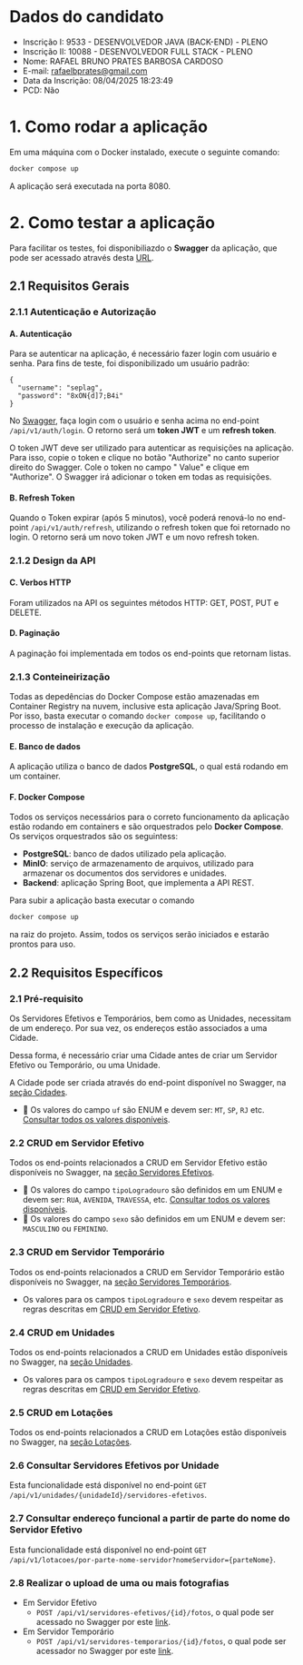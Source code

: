 # Dados do candidato

- Inscrição I: 9533 - DESENVOLVEDOR JAVA (BACK-END) - PLENO
- Inscrição II: 10088 - DESENVOLVEDOR FULL STACK - PLENO
- Nome: RAFAEL BRUNO PRATES BARBOSA CARDOSO
- E-mail: rafaelbprates@gmail.com
- Data da Inscrição: 08/04/2025 18:23:49
- PCD: Não

# 1. Como rodar a aplicação

Em uma máquina com o Docker instalado, execute o seguinte comando:

```bash
docker compose up
```

A aplicação será executada na porta 8080.

# 2. Como testar a aplicação

Para facilitar os testes, foi disponibiliazdo o **Swagger** da aplicação, que pode ser acessado
através desta [URL](http://localhost:8080/swagger-ui/index.html).

## 2.1 Requisitos Gerais

### 2.1.1 Autenticação e Autorização

#### A. Autenticação

Para se autenticar na aplicação, é necessário fazer login com usuário e senha. Para fins de teste,
foi disponibilizado um usuário padrão:

```
{
  "username": "seplag",
  "password": "8xON{d]7;B4i"
}
```

No [Swagger](http://localhost:8080/swagger-ui/index.html), faça login com o
usuário e senha acima no end-point `/api/v1/auth/login`. O retorno será um **token JWT** e um
**refresh token**.

O token JWT deve ser utilizado para autenticar as requisições na aplicação.
Para isso, copie o token e clique no botão "Authorize" no canto superior direito do Swagger. Cole o
token no campo " Value" e clique em "Authorize". O Swagger irá adicionar o token em todas as
requisições.

#### B. Refresh Token

Quando o Token expirar (após 5 minutos), você poderá renová-lo no end-point
`/api/v1/auth/refresh`, utilizando o refresh token que foi retornado no login. O retorno será um
novo token JWT e um novo refresh token.

### 2.1.2 Design da API

#### C. Verbos HTTP

Foram utilizados na API os seguintes métodos HTTP: GET, POST, PUT e DELETE.

#### D. Paginação

A paginação foi implementada em todos os end-points que retornam listas.

### 2.1.3 Conteineirização

Todas as depedências do Docker Compose estão amazenadas em Container Registry na nuvem, inclusive
esta aplicação Java/Spring Boot. Por isso, basta executar o comando `docker compose up`, facilitando
o processo de instalação e execução da aplicação.

#### E. Banco de dados

A aplicação utiliza o banco de dados **PostgreSQL**, o qual está rodando em um container.

#### F. Docker Compose

Todos os serviços necessários para o correto funcionamento da aplicação estão rodando em
containers e são orquestrados pelo **Docker Compose**. Os serviços orquestrados são os seguintess:

- **PostgreSQL**: banco de dados utilizado pela aplicação.
- **MinIO**: serviço de armazenamento de arquivos, utilizado para armazenar os documentos
  dos servidores e unidades.
- **Backend**: aplicação Spring Boot, que implementa a API REST.

Para subir a aplicação basta executar o comando

```bash
docker compose up
```

na raiz do projeto. Assim, todos os serviços serão iniciados e estarão prontos para uso.

## 2.2 Requisitos Específicos

### 2.1 Pré-requisito

Os Servidores Efetivos e Temporários, bem como as Unidades, necessitam de um endereço.
Por sua vez, os endereços estão associados a uma Cidade.

Dessa forma, é necessário criar uma Cidade antes de criar um Servidor Efetivo ou Temporário, ou uma
Unidade.

A Cidade pode ser criada através do end-point disponível no Swagger, na 
[seção Cidades](http://localhost:8080/swagger-ui/index.html#/Cidades).

- 🚨 Os valores do campo ``uf`` são ENUM e devem ser: ``MT``, ``SP``, ``RJ`` etc. [Consultar todos os
  valores disponíveis](https://github.com/rafaprates/seplag-backend-java-desafio/blob/main/src/main/java/com/seplag/servidores/entity/Estado.java).

### 2.2 CRUD em Servidor Efetivo

Todos os end-points relacionados a CRUD em Servidor Efetivo estão disponíveis no Swagger, na 
[seção Servidores Efetivos](http://localhost:8080/swagger-ui/index.html#/Servidores%20Efetivos).

- 🚨 Os valores do campo ``tipoLogradouro`` são definidos em um ENUM e devem ser: ``RUA``,
  ``AVENIDA``,
  ``TRAVESSA``,
  etc. [Consultar todos os valores disponíveis](https://github.com/rafaprates/seplag-backend-java-desafio/blob/main/src/main/java/com/seplag/servidores/entity/TipoLogradouro.java).
- 🚨 Os valores do campo ``sexo`` são definidos em um ENUM e devem ser: ``MASCULINO`` ou
  ``FEMININO``.

### 2.3 CRUD em Servidor Temporário

Todos os end-points relacionados a CRUD em Servidor Temporário estão disponíveis no Swagger, na 
[seção Servidores Temporários](http://localhost:8080/swagger-ui/index.html#/Servidores%20Tempor%C3%A1rios).

- Os valores para os campos ``tipoLogradouro`` e ``sexo`` devem respeitar as regras descritas em
  [CRUD em Servidor Efetivo](#22-crud-em-servidor-efetivo).

### 2.4 CRUD em Unidades

Todos os end-points relacionados a CRUD em Unidades estão disponíveis no Swagger, na
[seção Unidades](http://localhost:8080/swagger-ui/index.html#/Unidades).

- Os valores para os campos ``tipoLogradouro`` e ``sexo`` devem respeitar as regras descritas em
  [CRUD em Servidor Efetivo](#22-crud-em-servidor-efetivo).

### 2.5 CRUD em Lotações

Todos os end-points relacionados a CRUD em Lotações estão disponíveis no Swagger, na 
[seção Lotações](http://localhost:8080/swagger-ui/index.html#/Lota%C3%A7%C3%A3o).

### 2.6 Consultar Servidores Efetivos por Unidade

Esta funcionalidade está disponível no end-point
`GET /api/v1/unidades/{unidadeId}/servidores-efetivos`.

### 2.7 Consultar endereço funcional a partir de parte do nome do Servidor Efetivo

Esta funcionalidade está disponível no end-point
`GET /api/v1/lotacoes/por-parte-nome-servidor?nomeServidor={parteNome}`.

### 2.8 Realizar o upload de uma ou mais fotografias

- Em Servidor Efetivo
    - ``POST /api/v1/servidores-efetivos/{id}/fotos``, o qual pode ser acessado no Swagger por este
      [link](http://localhost:8080/swagger-ui/index.html#/Servidores%20Efetivos/adicionarFoto_1).
- Em Servidor Temporário
    - ``POST /api/v1/servidores-temporarios/{id}/fotos``, o qual pode ser acessador no Swagger 
      por este [link](http://localhost:8080/swagger-ui/index.html#/Servidores%20Tempor%C3%A1rios/adicionarFoto).
